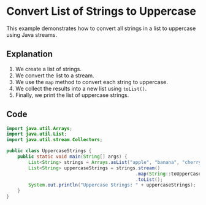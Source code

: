 # Convert List of Strings to Uppercase

This example demonstrates how to convert all strings in a list to uppercase using Java streams.

## Explanation

1. We create a list of strings.
2. We convert the list to a stream.
3. We use the `map` method to convert each string to uppercase.
4. We collect the results into a new list using `toList()`.
5. Finally, we print the list of uppercase strings.

## Code

```java
import java.util.Arrays;
import java.util.List;
import java.util.stream.Collectors;

public class UppercaseStrings {
    public static void main(String[] args) {
        List<String> strings = Arrays.asList("apple", "banana", "cherry");
        List<String> uppercaseStrings = strings.stream()
                                               .map(String::toUpperCase)
                                               .toList();
        System.out.println("Uppercase Strings: " + uppercaseStrings);
    }
}
```